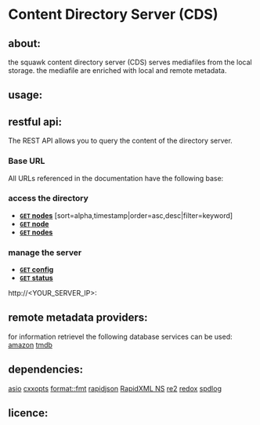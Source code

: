 # Content Directory Server (CDS)

## about:

the squawk content directory server (CDS) serves mediafiles from the local storage. the mediafile are enriched with local and remote metadata.

## usage:



## restful api:

The REST API allows you to query the content of the directory server.

### Base URL

All URLs referenced in the documentation have the following base:

### access the directory

- **[<code>GET</code> nodes](https://github.com/500px/api-documentation/blob/master/endpoints/photo/GET_photos.md)** \[sort=alpha,timestamp|order=asc,desc|filter=keyword\]
- **[<code>GET</code> node](https://github.com/500px/api-documentation/blob/master/endpoints/photo/GET_photos.md)**
- **[<code>GET</code> nodes](https://github.com/500px/api-documentation/blob/master/endpoints/photo/GET_photos.md)**

### manage the server

- **[<code>GET</code> config](https://github.com/500px/api-documentation/blob/master/endpoints/photo/GET_photos.md)**
- **[<code>GET</code> status](https://github.com/500px/api-documentation/blob/master/endpoints/photo/GET_photos.md)**

http://<YOUR_SERVER_IP>:<PORT>

## remote metadata providers:

for information retrievel the following database services can be used:
[amazon]()
[tmdb]()

## dependencies:

[asio](http://think-async.com) [cxxopts](https://github.com/jarro2783/cxxopts) [format::fmt](https://github.com/fmtlib/fmt)
[rapidjson](https://github.com/miloyip/rapidjson) [RapidXML NS](https://github.com/svgpp/rapidxml_ns)
[re2](https://github.com/google/re2) [redox](https://github.com/hmartiro/redox) [spdlog](https://github.com/gabime/spdlog)

## licence:
